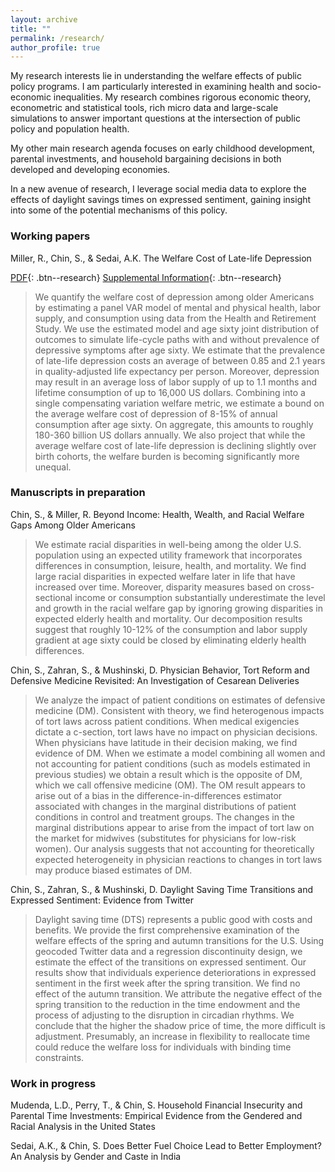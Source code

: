 ```yaml
---
layout: archive
title: ""
permalink: /research/
author_profile: true
---
```


My research interests lie in understanding the welfare effects of public policy programs. I am particularly interested in examining health and socio-economic inequalities. My research combines rigorous economic theory, econometric and statistical tools, rich micro data and large-scale simulations to answer important questions at the intersection of public policy and population health.

My other main research agenda focuses on early childhood development, parental investments, and household bargaining decisions in both developed and developing economies.

In a new avenue of research, I leverage social media data to explore the effects of daylight savings times on expressed sentiment, gaining insight into some of the potential mechanisms of this policy.

### Working papers

Miller, R., Chin, S., & Sedai, A.K. The Welfare Cost of Late-life Depression

[PDF](/files/pdf/research/Welfare_Cost_Late-life_Depression.pdf){: .btn--research} [Supplemental Information](/files/pdf/research/Depression_Online_Appx.pdf){: .btn--research}
> We quantify the welfare cost of depression among older Americans by estimating a panel VAR model of mental and physical health, labor supply, and consumption using data from the Health and Retirement Study. We use the estimated model and age sixty joint distribution of outcomes to simulate life-cycle paths with and without prevalence of depressive symptoms after age sixty. We estimate that the prevalence of late-life depression costs an average of between 0.85 and 2.1 years in quality-adjusted life expectancy per person. Moreover, depression may result in an average loss of labor supply of up to 1.1 months and lifetime consumption of up to 16,000 US dollars. Combining into a single compensating variation welfare metric, we estimate a bound on the average welfare cost of depression of 8-15% of annual consumption after age sixty. On aggregate, this amounts to roughly 180-360 billion US dollars annually. We also project that while the average welfare cost of late-life depression is declining slightly over birth cohorts, the welfare burden is becoming significantly more unequal.

### Manuscripts in preparation

Chin, S., & Miller, R. Beyond Income: Health, Wealth, and Racial Welfare Gaps Among Older Americans
> We estimate racial disparities in well-being among the older U.S. population using an expected utility framework that incorporates differences in consumption, leisure, health, and mortality. We find large racial disparities in expected welfare later in life that have increased over time. Moreover, disparity measures based on cross-sectional income or consumption substantially underestimate the level and growth in the racial welfare gap by ignoring growing disparities in expected elderly health and mortality. Our decomposition results suggest that roughly 10-12% of the consumption and labor supply gradient at age sixty could be closed by eliminating elderly health differences.

Chin, S., Zahran, S., & Mushinski, D. Physician Behavior, Tort Reform and Defensive Medicine Revisited: An Investigation of Cesarean Deliveries
> We analyze the impact of patient conditions on estimates of defensive medicine (DM). Consistent with theory, we find heterogenous impacts of tort laws across patient conditions. When medical exigencies dictate a c-section, tort laws have no impact on physician decisions.  When physicians  have  latitude  in  their  decision  making,  we  find  evidence  of  DM.  When we estimate a model combining all women and not accounting for patient conditions (such as models estimated in previous studies) we obtain a result which is the opposite of DM, which we call offensive medicine (OM). The OM result appears to arise out of a bias in the difference-in-differences estimator associated with changes in the marginal  distributions  of  patient  conditions  in  control  and  treatment  groups.   The changes in the marginal distributions appear to arise from the impact of tort law on the market for midwives (substitutes for physicians for low-risk women).  Our analysis suggests that not accounting for theoretically expected heterogeneity in physician reactions to changes in tort laws may produce biased estimates of DM.

Chin, S., Zahran, S., & Mushinski, D. Daylight Saving Time Transitions and Expressed Sentiment: Evidence from Twitter
> Daylight saving time (DTS) represents a public good with costs and benefits. We provide the first comprehensive examination of the welfare effects of the spring and autumn transitions for the U.S. Using geocoded Twitter data and a regression discontinuity design, we estimate the effect of the transitions on expressed sentiment. Our results show that individuals experience deteriorations in expressed sentiment in the first week after the spring transition. We find no effect of the autumn transition. We attribute the negative effect of the spring transition to the reduction in the time endowment and the process of adjusting to the disruption in circadian rhythms. We conclude that the higher the shadow price of time, the more difficult is adjustment. Presumably, an increase in flexibility to reallocate time could reduce the welfare loss for individuals with binding time constraints.

### Work in progress

Mudenda, L.D., Perry, T., & Chin, S. Household Financial Insecurity and Parental Time Investments:
Empirical Evidence from the Gendered and Racial Analysis in the United States

Sedai, A.K., & Chin, S. Does Better Fuel Choice Lead to Better Employment? An Analysis by
Gender and Caste in India
